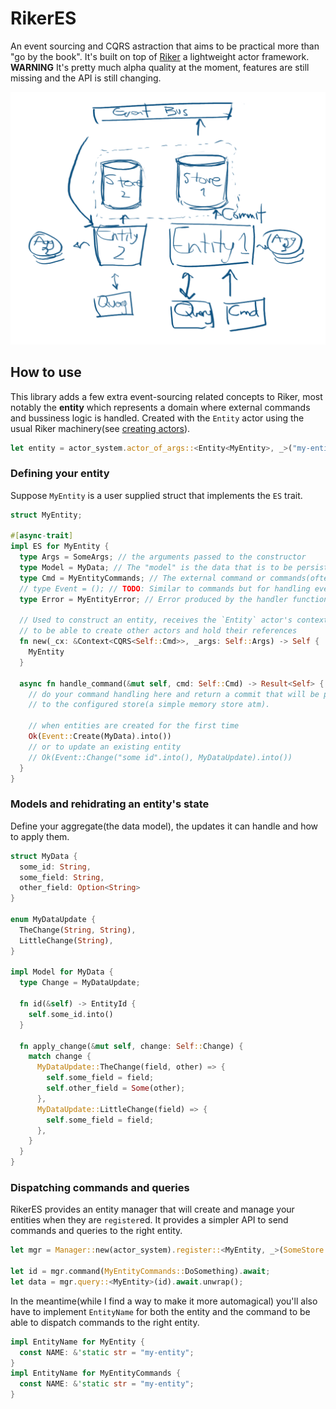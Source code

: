 # RikerES

An event sourcing and CQRS astraction that aims to be practical more than "go by the book". It's built on top of [Riker](https://riker.rs/) a lightweight actor framework.  
**WARNING** It's pretty much alpha quality at the moment, features are still missing and the API is still changing. 

![Overview draft](es.png)

## How to use
This library adds a few extra event-sourcing related concepts to Riker, most notably the **entity** which represents a domain where external commands and bussiness logic is handled. Created with the `Entity` actor using the usual Riker machinery(see [creating actors](https://riker.rs/actors/#creating-actors)).
```rust
let entity = actor_system.actor_of_args::<Entity<MyEntity>, _>("my-entity", SomeArgs)`;
```

### Defining your entity
Suppose `MyEntity` is a user supplied struct that implements the `ES` trait.
```rust
struct MyEntity;

#[async-trait]
impl ES for MyEntity {
  type Args = SomeArgs; // the arguments passed to the constructor
  type Model = MyData; // The "model" is the data that is to be persisted along with its changes.
  type Cmd = MyEntityCommands; // The external command or commands(often in the form of an enum) this entity can handle.
  // type Event = (); // TODO: Similar to commands but for handling events emitted by other entities.
  type Error = MyEntityError; // Error produced by the handler functions.
  
  // Used to construct an entity, receives the `Entity` actor's context 
  // to be able to create other actors and hold their references
  fn new(_cx: &Context<CQRS<Self::Cmd>>, _args: Self::Args) -> Self {
    MyEntity
  }
  
  async fn handle_command(&mut self, cmd: Self::Cmd) -> Result<Self> {
    // do your command handling here and return a commit that will be persited
    // to the configured store(a simple memory store atm).
    
    // when entities are created for the first time
    Ok(Event::Create(MyData).into())
    // or to update an existing entity
    // Ok(Event::Change("some id".into(), MyDataUpdate).into())
  }
}
```

### Models and rehidrating an entity's state
Define your aggregate(the data model), the updates it can handle and how to apply them. 

```rust
struct MyData {
  some_id: String,
  some_field: String,
  other_field: Option<String>
}

enum MyDataUpdate {
  TheChange(String, String),
  LittleChange(String),
}

impl Model for MyData {
  type Change = MyDataUpdate;
  
  fn id(&self) -> EntityId {
    self.some_id.into()
  }
  
  fn apply_change(&mut self, change: Self::Change) {
    match change {
      MyDataUpdate::TheChange(field, other) => {
        self.some_field = field;
        self.other_field = Some(other);
      },
      MyDataUpdate::LittleChange(field) => {
        self.some_field = field;
      },
    }
  }
}
```
### Dispatching commands and queries
RikerES provides an entity manager that will create and manage your entities
when they are `register`ed. It provides a simpler API to send commands and queries to the right entity.
```rust
let mgr = Manager::new(actor_system).register::<MyEntity, _>(SomeStore::new(), SomeArgs);

let id = mgr.command(MyEntityCommands::DoSomething).await;
let data = mgr.query::<MyEntity>(id).await.unwrap();
```
In the meantime(while I find a way to make it more automagical) you'll also have to
implement `EntityName` for both the entity and the command to be able to dispatch 
commands to the right entity.
```rust
impl EntityName for MyEntity {
  const NAME: &'static str = "my-entity";
}
impl EntityName for MyEntityCommands {
  const NAME: &'static str = "my-entity";
}
```
